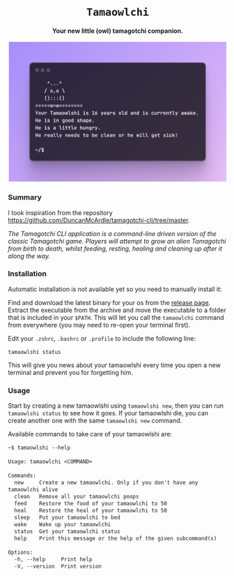 <div align="center">
  <h1><code>Tamaowlchi</code></h1>
  <strong>Your new little (owl) tamagotchi companion.</strong>
  <br/>
  <br/>
  <img style="width: 500px" src="static/preview.png">
</div>


### Summary
I took inspiration from the repository https://github.com/DuncanMcArdle/tamagotchi-cli/tree/master.

_The Tamagotchi CLI application is a command-line driven version of the classic Tamagotchi game. Players will attempt to grow an alien Tamagotchi from birth to death, whilst feeding, resting, healing and cleaning up after it along the way._


### Installation
Automatic installation is not available yet so you need to manually install it:

Find and download the latest binary for your os from the [release page](https://github.com/Alustrat/tamaowlshi/releases). Extract the executable from the archive and move the executable to a folder that is included in your `$PATH`. This will let you call the `tamaowlchi` command from everywhere (you may need to re-open your terminal first).

Edit your `.zshrc`, `.bashrc` or `.profile` to include the following line:
```
tamaowlshi status
```
This will give you news about your tamaowlshi every time you open a new terminal and prevent you for forgetting him.

### Usage

Start by creating a new tamaowlshi using `tamaowlshi new`, then you can run `tamaowlshi status` to see how it goes. If your tamaowlshi die, you can create another one with the same `tamaowlshi new` command.

Available commands to take care of your tamaowlshi are:
```
~$ tamaowlshi --help

Usage: tamaowlchi <COMMAND>

Commands:
  new     Create a new tamaowlchi. Only if you don't have any tamaowlchi alive
  clean   Remove all your tamaowlchi poops
  feed    Restore the food of your tamaowlchi to 50
  heal    Restore the heal of your tamaowlchi to 50
  sleep   Put your tamaowlchi to bed
  wake    Wake up your tamaowlchi
  status  Get your tamaowlchi status
  help    Print this message or the help of the given subcommand(s)

Options:
  -h, --help     Print help
  -V, --version  Print version
```